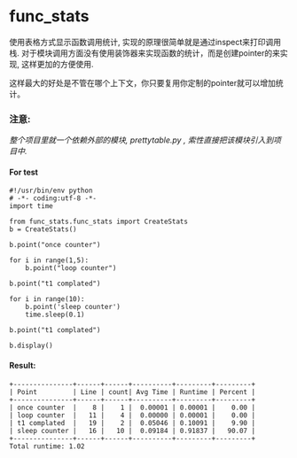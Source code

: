 # func_stats

使用表格方式显示函数调用统计, 实现的原理很简单就是通过inspect来打印调用栈.  对于模块调用方面没有使用装饰器来实现函数的统计，而是创建pointer的来实现, 这样更加的方便使用.

这样最大的好处是不管在哪个上下文，你只要复用你定制的pointer就可以增加统计。 

### 注意:
*整个项目里就一个依赖外部的模块, prettytable.py , 索性直接把该模块引入到项目中.*

#### For test

```
#!/usr/bin/env python
# -*- coding:utf-8 -*-
import time

from func_stats.func_stats import CreateStats
b = CreateStats()

b.point("once counter")

for i in range(1,5):
    b.point("loop counter")

b.point("t1 complated")

for i in range(10):
    b.point('sleep counter')
    time.sleep(0.1)

b.point("t1 complated")

b.display()
```

#### Result:
```
+---------------+------+------+----------+---------+---------+
| Point         | Line | count| Avg Time | Runtime | Percent |
+---------------+------+------+----------+---------+---------+
| once counter  |    8 |    1 |  0.00001 | 0.00001 |    0.00 |
| loop counter  |   11 |    4 |  0.00000 | 0.00001 |    0.00 |
| t1 complated  |   19 |    2 |  0.05046 | 0.10091 |    9.90 |
| sleep counter |   16 |   10 |  0.09184 | 0.91837 |   90.07 |
+---------------+------+------+----------+---------+---------+
Total runtime: 1.02
```
